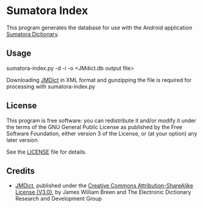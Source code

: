 # Sumatora Index

This program generates the database for use with the Android application [Sumatora Dictionary](https://github.com/HappyPeng2x/SumatoraDictionary).

## Usage

sumatora-index.py -d <update date> -i <JMdict input file> -o <JMdict.db output file>

Downloading [JMDict](https://www.edrdg.org/jmdict/j_jmdict.html) in XML format and gunzipping the file is required for processing with sumatora-index.py

## License

This program is free software: you can redistribute it and/or modify it under the terms of the GNU General Public License as published by the Free Software Foundation, either version 3 of the License, or (at your option) any later version.

See the [LICENSE](LICENSE) file for details.

## Credits

* [JMDict](https://www.edrdg.org/jmdict/j_jmdict.html), published under the [Creative Commons Attribution-ShareAlike License (V3.0)](https://creativecommons.org/licenses/by-sa/3.0/), by James William Breen and The Electronic Dictionary Research and Development Group
